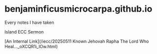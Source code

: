 # benjaminficusmicrocarpa.github.io
Every notes I have taken

Island ECC Sermon

[An Internal Link](/iecc/20250511 Known Jehovah Rapha The Lord Who Heal..._oXCQR1i_lOw.html)
